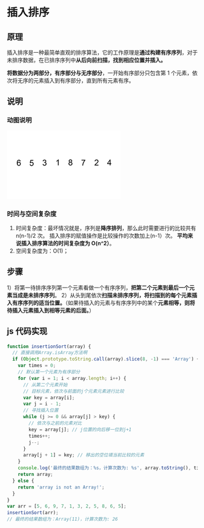 # 插入排序

## 原理

插入排序是一种最简单直观的排序算法，它的工作原理是**通过构建有序序列**，对于未排序数据，在已排序序列中**从后向前扫描，找到相应位置并插入。**

**将数据分为两部分，有序部分与无序部分**，一开始有序部分只包含第 1 个元素，依次将无序的元素插入到有序部分，直到所有元素有序。

## 说明

### 动图说明

![插入排序](./imgs/插入排序.gif)

### 时间与空间复杂度

1. 时间复杂度：最坏情况就是，序列是**降序排列**，那么此时需要进行的比较共有 n(n-1)/2 次。 插入排序的赋值操作是比较操作的次数加上(n-1）次。 **平均来说插入排序算法的时间复杂度为 O(n^2）**。
2. 空间复杂度为：O(1)；

## 步骤

1）将第一待排序序列第一个元素看做一个有序序列，**把第二个元素到最后一个元素当成是未排序序列**。
2）从头到尾依次**扫描未排序序列，将扫描到的每个元素插入有序序列的适当位置。**（如果待插入的元素与有序序列中的某个**元素相等，则将待插入元素插入到相等元素的后面。**）

## js 代码实现

```js
function insertionSort(array) {
  // 直接调用Array.isArray方法啊
  if (Object.prototype.toString.call(array).slice(8, -1) === 'Array') {
    var times = 0;
    // 默认第一个元素为有序部分
    for (var i = 1; i < array.length; i++) {
      // 从第二个元素开始
      // 目标元素，依次与前面的j个元素元素进行比较
      var key = array[i];
      var j = i - 1;
      // 寻找插入位置
      while (j >= 0 && array[j] > key) {
        // 依次与之前的元素对比
        key = array[j]; // j位置的向后移一位到j+1
        times++;
        j--;
      }
      array[j + 1] = key; // 移出的空位填当前比较的元素
    }
    console.log('最终的结果数组为：%s，计算次数为: %s', array.toString(), times);
    return array;
  } else {
    return 'array is not an Array!';
  }
}
var arr = [5, 6, 9, 7, 1, 3, 2, 5, 8, 6, 5];
insertionSort(arr);
// 最终的结果数组为：Array(11)，计算次数为: 26
```
